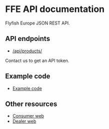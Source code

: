 # FFE API documentation

Flyfish Europe JSON REST API.

## API endpoints

- [/api/products/](products.md)

Contact us to get an API token.

## Example code

- [Example code](./example/)

## Other resources

- [Consumer web](https://flyfisheurope.com/)
- [Dealer web](https://dealer.flyfisheurope.com/)
